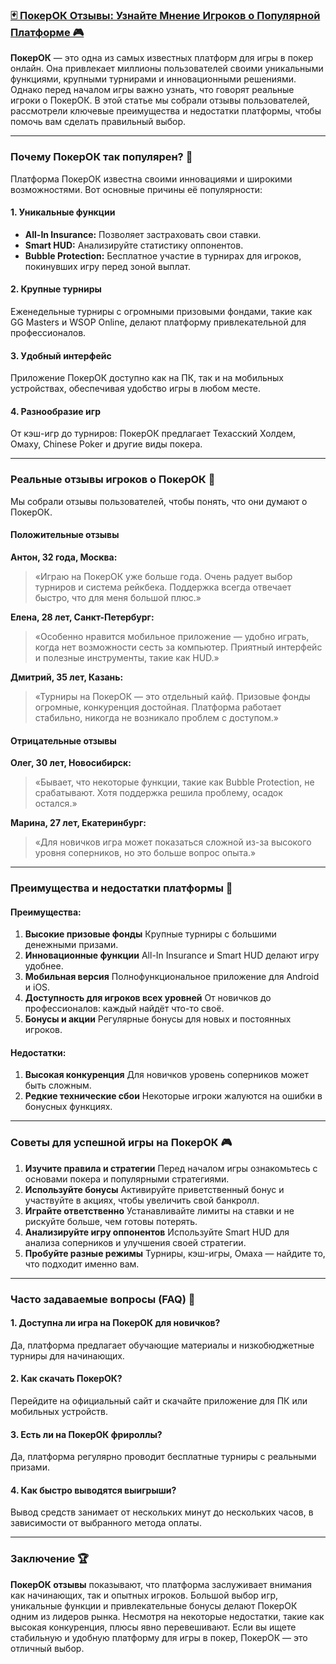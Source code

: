 ### [🃏 ПокерОК Отзывы: Узнайте Мнение Игроков о Популярной Платформе 🎮](https://click.ggpartners.com/?serial=592\&creative_id=153\&anid=polzovat_publish)

**ПокерОК** — это одна из самых известных платформ для игры в покер онлайн. Она привлекает миллионы пользователей своими уникальными функциями, крупными турнирами и инновационными решениями. Однако перед началом игры важно узнать, что говорят реальные игроки о ПокерОК. В этой статье мы собрали отзывы пользователей, рассмотрели ключевые преимущества и недостатки платформы, чтобы помочь вам сделать правильный выбор.

***

### Почему ПокерОК так популярен? 🎯

Платформа ПокерОК известна своими инновациями и широкими возможностями. Вот основные причины её популярности:

#### 1. Уникальные функции

* **All-In Insurance:** Позволяет застраховать свои ставки.
* **Smart HUD:** Анализируйте статистику оппонентов.
* **Bubble Protection:** Бесплатное участие в турнирах для игроков, покинувших игру перед зоной выплат.

#### 2. Крупные турниры

Еженедельные турниры с огромными призовыми фондами, такие как GG Masters и WSOP Online, делают платформу привлекательной для профессионалов.

#### 3. Удобный интерфейс

Приложение ПокерОК доступно как на ПК, так и на мобильных устройствах, обеспечивая удобство игры в любом месте.

#### 4. Разнообразие игр

От кэш-игр до турниров: ПокерОК предлагает Техасский Холдем, Омаху, Chinese Poker и другие виды покера.

***

### Реальные отзывы игроков о ПокерОК 📝

Мы собрали отзывы пользователей, чтобы понять, что они думают о ПокерОК.

#### Положительные отзывы

**Антон, 32 года, Москва:**

> «Играю на ПокерОК уже больше года. Очень радует выбор турниров и система рейкбека. Поддержка всегда отвечает быстро, что для меня большой плюс.»

**Елена, 28 лет, Санкт-Петербург:**

> «Особенно нравится мобильное приложение — удобно играть, когда нет возможности сесть за компьютер. Приятный интерфейс и полезные инструменты, такие как HUD.»

**Дмитрий, 35 лет, Казань:**

> «Турниры на ПокерОК — это отдельный кайф. Призовые фонды огромные, конкуренция достойная. Платформа работает стабильно, никогда не возникало проблем с доступом.»

#### Отрицательные отзывы

**Олег, 30 лет, Новосибирск:**

> «Бывает, что некоторые функции, такие как Bubble Protection, не срабатывают. Хотя поддержка решила проблему, осадок остался.»

**Марина, 27 лет, Екатеринбург:**

> «Для новичков игра может показаться сложной из-за высокого уровня соперников, но это больше вопрос опыта.»

***

### Преимущества и недостатки платформы 🔑

#### Преимущества:

1. **Высокие призовые фонды**
   Крупные турниры с большими денежными призами.
2. **Инновационные функции**
   All-In Insurance и Smart HUD делают игру удобнее.
3. **Мобильная версия**
   Полнофункциональное приложение для Android и iOS.
4. **Доступность для игроков всех уровней**
   От новичков до профессионалов: каждый найдёт что-то своё.
5. **Бонусы и акции**
   Регулярные бонусы для новых и постоянных игроков.

#### Недостатки:

1. **Высокая конкуренция**
   Для новичков уровень соперников может быть сложным.
2. **Редкие технические сбои**
   Некоторые игроки жалуются на ошибки в бонусных функциях.

***

### Советы для успешной игры на ПокерОК 🎮

1. **Изучите правила и стратегии**
   Перед началом игры ознакомьтесь с основами покера и популярными стратегиями.
2. **Используйте бонусы**
   Активируйте приветственный бонус и участвуйте в акциях, чтобы увеличить свой банкролл.
3. **Играйте ответственно**
   Устанавливайте лимиты на ставки и не рискуйте больше, чем готовы потерять.
4. **Анализируйте игру оппонентов**
   Используйте Smart HUD для анализа соперников и улучшения своей стратегии.
5. **Пробуйте разные режимы**
   Турниры, кэш-игры, Омаха — найдите то, что подходит именно вам.

***

### Часто задаваемые вопросы (FAQ) 📝

#### 1. Доступна ли игра на ПокерОК для новичков?

Да, платформа предлагает обучающие материалы и низкобюджетные турниры для начинающих.

#### 2. Как скачать ПокерОК?

Перейдите на официальный сайт и скачайте приложение для ПК или мобильных устройств.

#### 3. Есть ли на ПокерОК фрироллы?

Да, платформа регулярно проводит бесплатные турниры с реальными призами.

#### 4. Как быстро выводятся выигрыши?

Вывод средств занимает от нескольких минут до нескольких часов, в зависимости от выбранного метода оплаты.

***

### Заключение 🏆

**ПокерОК отзывы** показывают, что платформа заслуживает внимания как начинающих, так и опытных игроков. Большой выбор игр, уникальные функции и привлекательные бонусы делают ПокерОК одним из лидеров рынка. Несмотря на некоторые недостатки, такие как высокая конкуренция, плюсы явно перевешивают. Если вы ищете стабильную и удобную платформу для игры в покер, ПокерОК — это отличный выбор.
